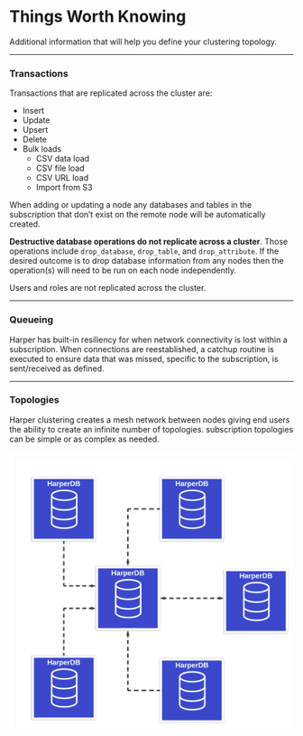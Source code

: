 # Things Worth Knowing

Additional information that will help you define your clustering topology.

---

### Transactions

Transactions that are replicated across the cluster are:

- Insert
- Update
- Upsert
- Delete
- Bulk loads
  - CSV data load
  - CSV file load
  - CSV URL load
  - Import from S3

When adding or updating a node any databases and tables in the subscription that don’t exist on the remote node will be automatically created.

**Destructive database operations do not replicate across a cluster**. Those operations include `drop_database`, `drop_table`, and `drop_attribute`. If the desired outcome is to drop database information from any nodes then the operation(s) will need to be run on each node independently.

Users and roles are not replicated across the cluster.

---

### Queueing

Harper has built-in resiliency for when network connectivity is lost within a subscription. When connections are reestablished, a catchup routine is executed to ensure data that was missed, specific to the subscription, is sent/received as defined.

---

### Topologies

Harper clustering creates a mesh network between nodes giving end users the ability to create an infinite number of topologies. subscription topologies can be simple or as complex as needed.

![](../../../images/clustering/figure6.png)
